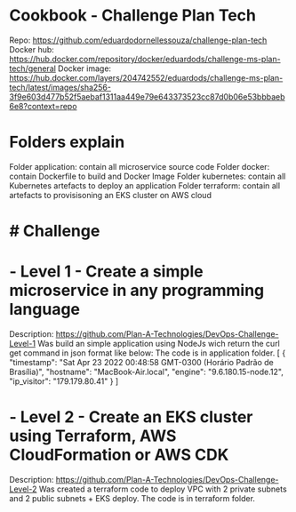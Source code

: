 # Cookbook - Challenge Plan Tech
Repo: https://github.com/eduardodornellessouza/challenge-plan-tech
Docker hub: https://hub.docker.com/repository/docker/eduardods/challenge-ms-plan-tech/general
Docker image: https://hub.docker.com/layers/204742552/eduardods/challenge-ms-plan-tech/latest/images/sha256-3f9e603d477b52f5aebaf1311aa449e79e643373523cc87d0b06e53bbbaeb6e8?context=repo

# Folders explain
Folder application: contain all microservice source code 
Folder docker: contain Dockerfile to build and Docker Image
Folder kubernetes: contain all Kubernetes artefacts to deploy an application
Folder terraform: contain all artefacts to provisisoning an EKS cluster on AWS cloud

# # Challenge
# - Level 1 - Create a simple microservice in any programming language
Description: https://github.com/Plan-A-Technologies/DevOps-Challenge-Level-1
Was build an simple application using NodeJs wich return the curl get command in json format like below:
The code is in application folder.
[
  {
    "timestamp": "Sat Apr 23 2022 00:48:58 GMT-0300 (Horário Padrão de Brasília)",
    "hostname": "MacBook-Air.local",
    "engine": "9.6.180.15-node.12",
    "ip_visitor": "179.179.80.41"
  }
]

# - Level 2 - Create an EKS cluster using Terraform, AWS CloudFormation or AWS CDK
Description: https://github.com/Plan-A-Technologies/DevOps-Challenge-Level-2
Was created a terraform code to deploy VPC with 2 private subnets and 2 public subnets + EKS deploy.
The code is in terraform folder.
